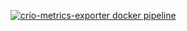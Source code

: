 [![crio-metrics-exporter docker pipeline](https://github.com/djkormo/cri-o/actions/workflows/docker-build.yaml/badge.svg)](https://github.com/djkormo/cri-o/actions/workflows/docker-build.yaml)

